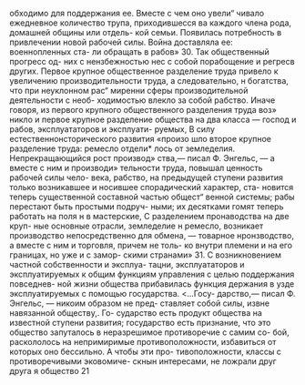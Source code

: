обходимо для поддержания ее. Вместе с чем оно увели“
чивало ежедневное количество трупа, приходившесся
ва каждого члена рода, домашней общины или отдель-
кой семьи. Появилась потребность в привлечении новой
рабочей силы. Война доставляла ее: военнопленных ста-
ли обращать в рабов» 30. Так общественный прогресс од-
них с нензбежностью нес с собой порабощение и регресв
других. Первое крупное общественное разделение труда
привело к увеличению  производительности труда,
а следовательно, н богатства, что при неуклонном рас“
миренни сферы производительной деятельности с необ-
ходимостью влекло за собой рабство. Иначе говоря, из
первого крупного общественного разделения труда воз»
никло и первое крупное разделение общества на два
класса — господ и рабов, эксплуататоров и эксплуати-
руемых,
В силу естественнонсторического развития «произо
шло второе крупное разделение труда: ремесло отдели*
лось от земледелия. Непрекращающийся рост производ»
ства,— писал Ф. Энгельс, — а вместе с ним и производи»
тельности труда, повышал ценность рабочей силы чело-
века, рабство, на предыдущей ступени развития только
возникавшее и носившее спорадический характер, ста-
новится теперь существенной составной частью общест“
венной системы; рабы перестают быть простыми подруч-
ными; их десятками гомят теперь работать на поля н в
мастерские, С разделением пронаводства на две круп-
ные основные отрасли, земледелие н ремесло, возникает
производство непосредственно для обмена, — товарное
нронзводство, а вместе с ним и торговля, причем не толь-
ко внутри племени и на его границах, но уже и с замор-
скими странами» 31.
С возникновением частной собственности и эксплуа-
тацни, эксплуататоров и эксплуатируемых к общим
функциям управления с целью поддержания повседнев-
ной жизни общества прибавилась функция держания в
узде эксплуатируемых с помощью государства. <...Госу-
дарство,— писал Ф. Энгельс, — никоим образом не пред-
ставляет собой силы, извне навязанной обществу,. Го-
сударство есть продукт общества на известной ступени
развития; государство есть признание, что это общество
запуталось в неразрешимое противоречие с самим со-
бой, раскололось на непримиримые противоположности,
избавиться от которых оно бессильно. А чтобы эти про-
тивоположности, классы с противоречивыми эковомиче-
скнын интересами, не ложрали друг друга я общество
21
